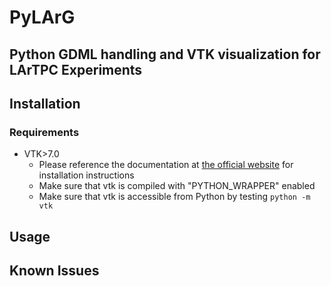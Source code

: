 # PyLArG
Python GDML handling and VTK visualization for LArTPC Experiments
-----------------------------------------------------------------

## Installation

### Requirements

* VTK>7.0
    * Please reference the documentation at [the official website](http://www.vtk.org/Wiki/VTK/Configure_and_Build) for installation instructions
    * Make sure that vtk is compiled with "PYTHON_WRAPPER" enabled
    * Make sure that vtk is accessible from Python by testing `python -m vtk`




## Usage

## Known Issues
